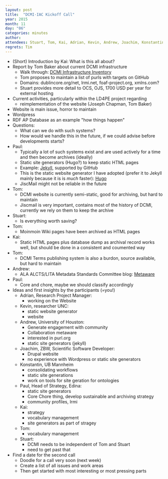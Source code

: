 ```yaml
---
layout: post
title:  "DCMI-IAC Kickoff Call"
year: 2015
month: 11
day: "06"
categories: minutes
author:
attendees: Stuart, Tom, Kai, Adrian, Kevin, Andrew, Joachim, Konstantin, Paul
regrets: Tim
---
```


- (Short) Introduction by Kai: What is this all about?
- Report by Tom Baker about current DCMI infrastructure
  - Walk through: [DCMI Infrastructure Inventory][dcmi-infrastructure]
  - Tom proposes to maintain a list of purls with targets on GitHub
  - Domains: dublincore.org/net, lrmi.net, foaf-project.org, xmlns.com?
  - Stuart provides more detail to OCS, OJS, 1700 USD per year for external hosting
- Current activities, particularly within the LD4PE project regarding
  - reimplementation of the website (Joseph Chapman, Tom Baker)
- Website is main issue, horror to maintain
- Wordpress 
- RDF AP Database as an example "how things happen"
- Questions: 
  - What can we do with such systems?
  - How would we handle this in the future, if we could advise before developments starts?
- Paul: 
  - Typically a lot of such systems exist and are used actively for a time and then become archives (ideally)
  - Static site generators (Hugo?) to keep static HTML pages
  - Example: [Jekyll][jekyll], supported by GitHub
  - This is the static website generator I have adopted (prefer it to Jekyll mainly because it is is *much* faster): [Hugo][hugo]
  - JiscMail might not be reliable in the future
- Tom: 
  - DCMI website is currently semi-static, good for archiving, but hard to maintain
  - Jiscmail is very important, contains most of the history of DCMI, currently we rely on them to keep the archive
- Stuart: 
  - Is everything worth saving?
- Tom: 
  - Moinmoin Wiki pages have been archived as HTML pages
- Kai:
  - Static HTML pages plus database dump as archival record works well, but should be done in a consistent and coumented way
- Tom: 
  - DCMI Terms publishing system is also a burdon, source available, but hard to maintain
- Andrew:
   - ALA ALCTS/LITA Metadata Standards Committee blog: [Metaware][metaware]
- Paul: 
  - Core and chore, maybe we should classify accordingly
- Ideas and first insights by the participants (=you!)
  - Adrian, Research Project Manager: 
    - working on the Website
  - Kevin, researcher UNC:
    - static website generator
    - website
  - Andrew, University of Houston:
    - Generate engagement with community
    - Collaboration metaware
    - interested in purl.org
    - static site generators (jekyll)
  - Joachim, ZBW, Scientific Software Developer:
    - Drupal website
    - no experience with Wordpress or static site generators
  - Konstantin, UB Mannheim
    - consolidating workflows
    - static site generations
    - work on tools for site geration for ontologies
  - Paul, Head of Strategy, Edina:
    - static site generators
    - Core Chore thing, develop sustainable and archiving strategy
    - community profiles, lrmi    
  - Kai:
    - strategy
    - vocabulary management
    - site generators as part of stragey
  - Tom:  
    - vocabulary management
  - Stuart:
    - DCMI needs to be independent of Tom and Stuart
    - need to get past that
- Find a date for the second call
  - Doodle for a call very soon (next week)
  - Create a list of all issues and work areas
  - Then get started with most interesting or most pressing parts

[dcmi-infrastructure]: http://wiki.dublincore.org/index.php/DCMI_Technical_Board/DCMI_Infrastructure_Inventory
[jekyll]: https://jekyllrb.com/
[hugo]: https://gohugo.io
[metaware]: http://metaware.buzz/

